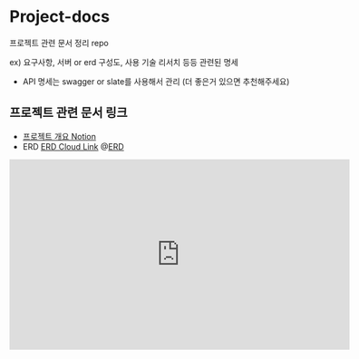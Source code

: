 # Project-docs
프로젝트 관련 문서 정리 repo

ex) 요구사항, 서버 or erd 구성도, 사용 기술 리서치 등등 관련된 명세
+ API 명세는 swagger or slate를 사용해서 관리 (더 좋은거 있으면 추천해주세요)



## 프로젝트 관련 문서 링크

* [프로젝트 개요 Notion](https://rogue-cinema-c09.notion.site/c826db46d9d24c5e90fa973fe5783063)
* ERD 
[ERD Cloud Link](https://www.erdcloud.com/d/qdr2AhGwwqdpxYshN)
@[ERD](https://www.erdcloud.com/p/qdr2AhGwwqdpxYshN)
<iframe width="600" height="336" src="https://www.erdcloud.com/p/qdr2AhGwwqdpxYshN" frameborder="0" allowfullscreen></iframe>
